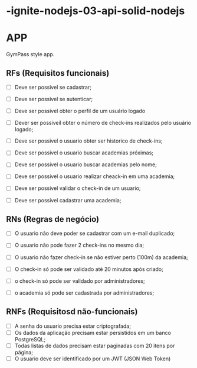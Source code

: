 # -ignite-nodejs-03-api-solid-nodejs

# APP

GymPass style app.

## RFs (Requisitos funcionais)

- [ ] Deve ser possivel se cadastrar;
- [ ] Deve ser possivel se autenticar;
- [ ] Deve ser possivel obter o perfil de um usuário logado
- [ ] Dever ser possiveil obter o número de check-ins realizados pelo usuário logado;
- [ ] Deve ser possivel o usuario obter ser historico de check-ins;
- [ ] Deve ser possivel o usuario buscar academias próximas;
- [ ] Deve ser possivel o usuario buscar academias pelo nome;
- [ ] Deve ser possivel o usuario realizar cheack-in em uma academia;
- [ ] Deve ser possivel validar o check-in de um usuario;
- [ ] Deve ser possivel cadastrar uma academia;


## RNs (Regras de negócio)

- [ ] O usuario não deve poder se cadastrar com um e-mail duplicado;
- [ ] O usuario não pode fazer 2 check-ins no mesmo dia;
- [ ] O usuario não fazer check-in se não estiver perto (100m) da academia;
- [ ] O check-in só pode ser validado até 20 minutos após criado;
- [ ] o check-in só pode ser validado por administradores;
- [ ] o academia só pode ser cadastrada por administradores;


## RNFs (Requisitosd não-funcionais)

- [ ] A senha do usuario precisa estar criptografada;
- [ ] Os dados da aplicação precisam estar persistidos em um banco PostgreSQL;
- [ ] Todas listas de dados precisam estar paginadas com 20 itens por página;
- [ ] O usuario deve ser identificado por um JWT (JSON Web Token)
